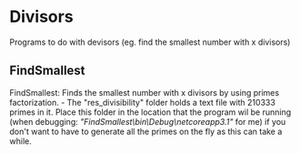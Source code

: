 # Divisors
Programs to do with devisors (eg. find the smallest number with x divisors)

## FindSmallest
FindSmallest: Finds the smallest number with x divisors by using primes factorization.
    - The "res_divisibility" folder holds a text file with 210333 primes in it. Place this folder in the location that the program wil be running (when debugging: *"FindSmallest\bin\Debug\netcoreapp3.1"* for me) if you don't want to have to generate all the primes on the fly as this can take a while.
